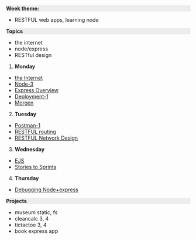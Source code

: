 <style> p {
    background-color: #EBEDEF;
}
</style>

**Week theme:**
  * RESTFUL web apps, learning node  
  
**Topics**  
  * the internet  
  * node/express  
  * RESTful design  
  
  
1. **Monday**  
  * [the Internet](https://github.com/jankeLearning/content-md/blob/master/dev-knowledge/05-the-internet.md)  
  * [Node-3](https://github.com/jankeLearning/content-md/blob/master/node%2Bexpress/05-node-3.md)  
  * [Express Overview](https://github.com/jankeLearning/content-md/blob/master/node%2Bexpress/05-express-overview.md)  
  * [Deployment-1](https://github.com/jankeLearning/content-md/blob/master/dev-knowledge/05-deployment-1.md)  
  * [Morgen](https://github.com/jankeLearning/content-md/blob/master/npm-modules/05-morgan.md)
    
2. **Tuesday** 
  * [Postman-1](https://github.com/jankeLearning/content-md/blob/master/tools/05-postman-1.md)  
  * [RESTFUL routing](https://github.com/jankeLearning/content-md/blob/master/app-design/05-RESTFUL-routing.md)  
  * [RESTFUL Network Design](https://github.com/jankeLearning/content-md/blob/master/dev-knowledge/05-RESTFUL-network-design.md)

3. **Wednesday**  
  * [EJS](https://github.com/jankeLearning/content-md/blob/master/npm-modules/05-ejs.md)
  * [Stories to Sprints](https://github.com/jankeLearning/content-md/blob/master/dev-knowledge/03-stories-to-sprints.md)  <!-- to accompany crud buildup -->

4. **Thursday**  
  * [Debugging Node+express](https://github.com/jankeLearning/content-md/blob/master/node%2Bexpress/05-debugging-node%2Bexpress.md)  
  
**Projects**  
  * museum static, fs  
  * cleancalc 3, 4  
  * tictactoe 3, 4  
  * book express app